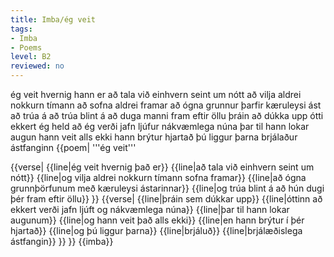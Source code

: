 ```yaml
---
title: Imba/ég veit
tags:
- Imba
- Poems
level: B2
reviewed: no
---
```

<vocabulary>
ég veit
hvernig
hann er
að tala við einhvern
seint um nótt
að vilja
aldrei nokkurn tímann
að sofna
aldrei framar
að ógna
grunnur
þarfir
kæruleysi
ást
að trúa á
að trúa blint á
að duga manni
fram eftir öllu
þráin
að dúkka upp
ótti
ekkert
ég held að ég verði
jafn
ljúfur
nákvæmlega
núna
þar til
hann lokar
augun
hann veit
alls ekki
hann brýtur
hjartað
þú liggur
þarna
brjálaður
ástfanginn
</vocabulary>
<Book audio="Imba eg veit.mp3">
{{poem|
'''ég veit'''

{{verse|
{{line|ég veit hvernig það er}}
{{line|að tala við einhvern seint um nótt}}
{{line|og vilja aldrei nokkurn tímann sofna framar}}
{{line|að ógna grunnþörfunum með kæruleysi ástarinnar}}
{{line|og trúa blint á að hún dugi þér fram eftir öllu}}
}}
{{verse|
{{line|þráin sem dúkkar upp}}
{{line|óttinn að ekkert verði jafn ljúft og nákvæmlega núna}}
{{line|þar til hann lokar augunum}}
{{line|og hann veit það alls ekki}}
{{line|en hann brýtur í þér hjartað}}
{{line|og þú liggur þarna}}
{{line|brjáluð}}
{{line|brjálæðislega ástfangin}}
}}
}}
</Book>
{{imba}}

